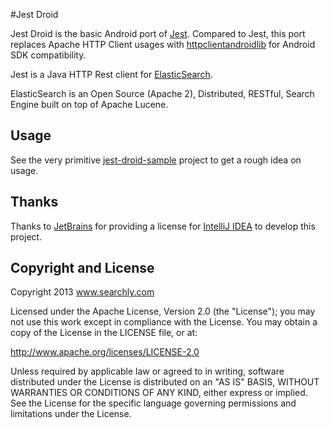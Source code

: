 #Jest Droid

Jest Droid is the basic Android port of [Jest](https://github.com/searchbox-io/Jest).
Compared to Jest, this port replaces Apache HTTP Client usages with [httpclientandroidlib](https://code.google.com/p/httpclientandroidlib/) for Android SDK compatibility.

Jest is a Java HTTP Rest client for [ElasticSearch](http://www.elasticsearch.org).

ElasticSearch is an Open Source (Apache 2), Distributed, RESTful, Search Engine built on top of Apache Lucene.

Usage
---------------------
See the very primitive [jest-droid-sample](https://github.com/kramer/jest-droid-sample) project to get a rough idea on usage.

Thanks
---------------------
Thanks to [JetBrains](http://www.jetbrains.com/) for providing a license for [IntelliJ IDEA](http://www.jetbrains.com/idea/) to develop this project.


Copyright and License
---------------------

Copyright 2013 www.searchly.com

Licensed under the Apache License, Version 2.0 (the "License"); you may not use this work except in
compliance with the License. You may obtain a copy of the License in the LICENSE file, or at:

http://www.apache.org/licenses/LICENSE-2.0

Unless required by applicable law or agreed to in writing, software distributed under the License is
distributed on an "AS IS" BASIS, WITHOUT WARRANTIES OR CONDITIONS OF ANY KIND, either express or implied.
See the License for the specific language governing permissions and limitations under the License.

